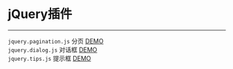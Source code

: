 # jQuery插件
------
`jquery.pagination.js` 分页 [DEMO](http://maxiaoxiang.com/jQuery-plugins/pagination/index.html)
</br>
`jquery.dialog.js` 对话框 [DEMO](http://maxiaoxiang.com/jQuery-plugins/dialog/index.html)
</br>
`jquery.tips.js` 提示框 [DEMO](http://maxiaoxiang.com/jQuery-plugins/tips/index.html)